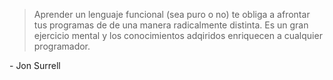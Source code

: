 > Aprender un lenguaje funcional (sea puro o no)
> te obliga a afrontar tus programas de de una
> manera radicalmente distinta. Es un gran ejercicio
> mental y los conocimientos adqiridos enriquecen
> a cualquier programador.

<span class="fragment">- Jon Surrell</span>

